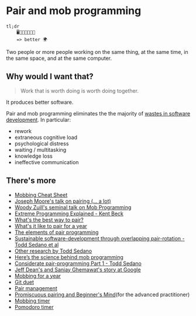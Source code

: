 # Pair and mob programming

```
tl;dr
    🖥️👨🏽‍🎨👩🏻‍🔧
    => better 🌍
```

Two people or more people working on the same thing, at the same time, in the same space, and at the same computer.

## Why would I want that?

> Work that is worth doing is worth doing together.

It produces better software.

Pair and mob programming eliminates the the majority of [wastes in software development](https://www.researchgate.net/publication/313360479_Software_Development_Waste). In particular:
 * rework
 * extraneous cognitive load
 * psychological distress
 * waiting / multitasking
 * knowledge loss
 * ineffective communication 

## There's more 
 * [Mobbing Cheat Sheet](https://docs.google.com/document/d/1Ve5LVAJvGqJbUZR6C2o3ZNvFPKpuJ6sfIwxlpgKpKCk/export?format=pdf)
 * [Joseph Moore's talk on pairing (... a lot)](https://www.youtube.com/watch?v=156LdcEjfhs)
 * [Woody Zuill's seminal talk on Mob Programming](https://www.youtube.com/watch?v=SHOVVnRB4h0)
 * [Extreme Programming Explained - Kent Beck](https://www.amazon.com/Extreme-Programming-Explained-Embrace-Change/dp/0321278658)
 * [What's the best way to pair?](https://builttoadapt.io/whats-the-best-way-to-pair-a8699f9beb81)
 * [What's it like to pair for a year](https://builttoadapt.io/what-its-like-to-pair-for-a-year-86d048494324)
 * [The elements of pair programming](https://twitter.com/deniseyu21/status/1011014457244442624)
 * [Sustainable software-development through overlapping pair-rotation - Todd Sedano et al](https://www.researchgate.net/publication/304014117_Sustainable_Software_Development_through_Overlapping_Pair_Rotation)
 * [Other research by Todd Sedano](https://www.researchgate.net/profile/Todd_Sedano)
 * [Here’s the science behind mob programming](https://medium.com/comparethemarket/you-asked-me-to-prove-mob-programming-works-heres-the-proof-70eb6a1d0279)
 * [Considerate pair-programming Part 1 - Todd Sedano](http://sedano.org/toddsedano/2017/10/24/considerate-pair-programming.html)
 * [Jeff Dean's and Sanjay Ghemawat's story at Google](https://www.newyorker.com/magazine/2018/12/10/the-friendship-that-made-google-huge)
 * [Mobbing for a year](https://blog.prototypr.io/100-of-the-team-in-a-mob-for-12-months-taking-mob-programming-a-couple-of-steps-further-62d1e9962f37)
 * [Git duet](https://github.com/git-duet/git-duet)
 * [Pair management](https://github.com/Parrit/Parrit)
 * [Promiscuous pairing and Beginner's Mind](http://csis.pace.edu/~grossman/dcs/XR4-PromiscuousPairing.pdf)(for the advanced practitioner)
 * [Mobbing timer](http://mobster.cc/)
 * [Pomodoro timer](http://pomodoro.cfapps.io)
 